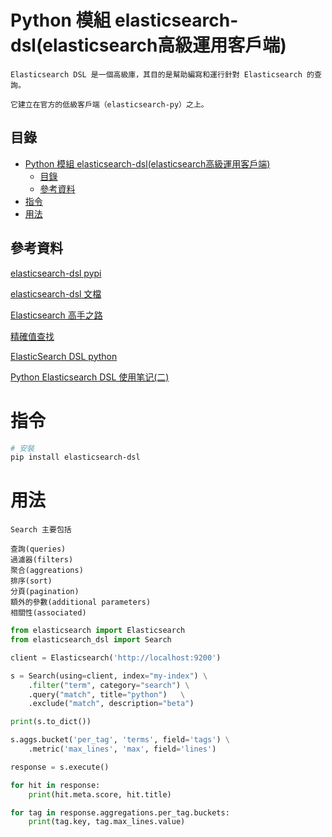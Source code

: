 # Python 模組 elasticsearch-dsl(elasticsearch高級運用客戶端)

```
Elasticsearch DSL 是一個高級庫，其目的是幫助編寫和運行針對 Elasticsearch 的查詢。

它建立在官方的低級客戶端（elasticsearch-py）之上。
```

## 目錄

- [Python 模組 elasticsearch-dsl(elasticsearch高級運用客戶端)](#python-模組-elasticsearch-dslelasticsearch高級運用客戶端)
	- [目錄](#目錄)
	- [參考資料](#參考資料)
- [指令](#指令)
- [用法](#用法)

## 參考資料

[elasticsearch-dsl pypi](https://pypi.org/project/elasticsearch-dsl/)

[elasticsearch-dsl 文檔](https://elasticsearch-dsl.readthedocs.io/en/latest/)

[Elasticsearch 高手之路](https://xiaoxiami.gitbook.io/elasticsearch/)

[精確值查找](https://www.elastic.co/guide/cn/elasticsearch/guide/current/_finding_exact_values.html)

[ElasticSearch DSL python](https://blog.csdn.net/u012089823/article/details/82424679)

[Python Elasticsearch DSL 使用笔记(二)](http://fingerchou.com/2017/08/13/elasticsearch-dsl-with-python-usage-2/)

# 指令

```bash
# 安裝
pip install elasticsearch-dsl
```

# 用法

```
Search 主要包括

查詢(queries)
過濾器(filters)
聚合(aggreations)
排序(sort)
分頁(pagination)
額外的參數(additional parameters)
相關性(associated)
```

```Python
from elasticsearch import Elasticsearch
from elasticsearch_dsl import Search

client = Elasticsearch('http://localhost:9200')

s = Search(using=client, index="my-index") \
    .filter("term", category="search") \
    .query("match", title="python")   \
    .exclude("match", description="beta")

print(s.to_dict())

s.aggs.bucket('per_tag', 'terms', field='tags') \
    .metric('max_lines', 'max', field='lines')

response = s.execute()

for hit in response:
    print(hit.meta.score, hit.title)

for tag in response.aggregations.per_tag.buckets:
    print(tag.key, tag.max_lines.value)
```
